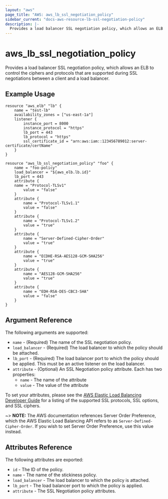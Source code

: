 ```yaml
---
layout: "aws"
page_title: "AWS: aws_lb_ssl_negotiation_policy"
sidebar_current: "docs-aws-resource-lb-ssl-negotiation-policy"
description: |-
  Provides a load balancer SSL negotiation policy, which allows an ELB to control which ciphers and protocols are supported during SSL negotiations between a client and a load balancer.
---
```


# aws\_lb\_ssl\_negotiation\_policy

Provides a load balancer SSL negotiation policy, which allows an ELB to control the ciphers and protocols that are supported during SSL negotiations between a client and a load balancer.

## Example Usage

```
resource "aws_elb" "lb" {
	name = "test-lb"
    availability_zones = ["us-east-1a"]
    listener {
        instance_port = 8000
        instance_protocol = "https"
        lb_port = 443
        lb_protocol = "https"
        ssl_certificate_id = "arn:aws:iam::123456789012:server-certificate/certName"
    }
}

resource "aws_lb_ssl_negotiation_policy" "foo" {
	name = "foo-policy"
	load_balancer = "${aws_elb.lb.id}"
	lb_port = 443
	attribute {
	name = "Protocol-TLSv1"
        value = "false"
    }
    attribute {
        name = "Protocol-TLSv1.1"
        value = "false"
    }
    attribute {
        name = "Protocol-TLSv1.2"
        value = "true"
    }
    attribute {
        name = "Server-Defined-Cipher-Order"
        value = "true"
    }
    attribute {
        name = "ECDHE-RSA-AES128-GCM-SHA256"
        value = "true"
    }
    attribute {
        name = "AES128-GCM-SHA256"
        value = "true"
    }
    attribute {
        name = "EDH-RSA-DES-CBC3-SHA"
        value = "false"
    }
}
```

## Argument Reference

The following arguments are supported:

* `name` - (Required) The name of the SSL negotiation policy.
* `load_balancer` - (Required) The load balancer to which the policy
  should be attached.
* `lb_port` - (Required) The load balancer port to which the policy
  should be applied. This must be an active listener on the load
balancer.
* `attribute` - (Optional) An SSL Negotiation policy attribute. Each has two properties:
	* `name` - The name of the attribute
	* `value` - The value of the attribute

To set your attributes, please see the [AWS Elastic Load Balancing Developer Guide](http://docs.aws.amazon.com/ElasticLoadBalancing/latest/DeveloperGuide/elb-security-policy-table.html) for a listing of the supported SSL protocols, SSL options, and SSL ciphers.

~> **NOTE:** The AWS documentation references Server Order Preference, which the AWS Elastic Load Balancing API refers to as `Server-Defined-Cipher-Order`. If you wish to set Server Order Preference, use this value instead.

## Attributes Reference

The following attributes are exported:

* `id` - The ID of the policy.
* `name` - The name of the stickiness policy.
* `load_balancer` - The load balancer to which the policy is attached.
* `lb_port` - The load balancer port to which the policy is applied.
* `attribute` - The SSL Negotiation policy attributes.
